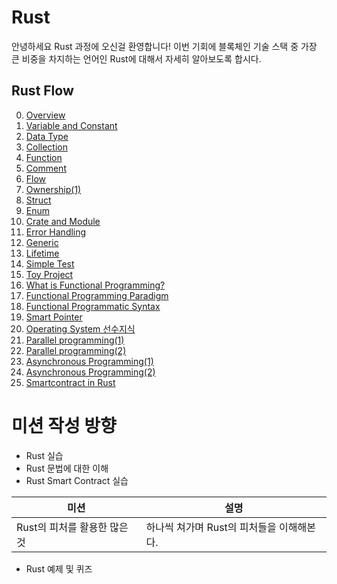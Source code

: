 # Rust

안녕하세요 Rust 과정에 오신걸 환영합니다! 이번 기회에 블록체인 기술 스택 중 가장 큰 비중을 차지하는 언어인 Rust에 대해서 자세히 알아보도록 합시다.

## Rust Flow

0. [Overview](./article/Overview.md)
1. [Variable and Constant](./article/Variable_and_Constant.md)
2. [Data Type](./article/Data_Type.md)
3. [Collection](./article/Collection.md)
4. [Function](./article/Function.md)
5. [Comment](./article/Comment.md)
6. [Flow](./article/Flow.md)
7. [Ownership(1)](./article/Ownership_1.md)
9. [Struct](./article/Struct.md)
10. [Enum](./article/Enum.md)
11. [Crate and Module](./article/Crate_and_Module.md)
13. [Error Handling](./article/Error_Handling.md)
14. [Generic](./article/Generic.md)
15. [Lifetime](./article/Lifetime.md)
16. [Simple Test](./article/Simple_Test.md)
17. [Toy Project](./article/Toy_Project.md)
18. [What is Functional Programming?](./article/What_is_Functional_Programming.md)
19. [Functional Programming Paradigm](./article/Functional_Programming_Paradigm.md)
20. [Functional Programmatic Syntax](./article/Functional_Programmatic_Syntax.md)
21. [Smart Pointer](./article/Smart_Pointer.md)
22. [Operating System 선수지식](./article/Operating_System_선수지식.md)
23. [Parallel programming(1)](./article/Parallel_programming_1.md)
24. [Parallel programming(2)](./article/Parallel_programming_2.md)
25. [Asynchronous Programming(1)](./article/Asynchronous_Programming_1.md)
26. [Asynchronous Programming(2)](./article/Asynchronous_Programming_2.md)
27. [Smartcontract in Rust](./article/Smartcontract_in_Rust.md)

# 미션 작성 방향

- Rust 실습
- Rust 문법에 대한 이해
- Rust Smart Contract 실습

| 미션                        | 설명                                    |
| -------------------------- | --------------------------------------- |
| Rust의 피처를 활용한 많은 것 | 하나씩 쳐가며 Rust의 피처들을 이해해본다. |

- Rust 예제 및 퀴즈
